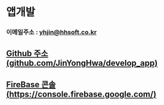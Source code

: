 # 앱개발

### 이메일주소 : yhjin@hhsoft.co.kr

## [Github 주소 (github.com/JinYongHwa/develop_app)](github.com/JinYongHwa/develop_app)

## [FireBase 콘솔 (https://console.firebase.google.com/)](https://console.firebase.google.com/)
